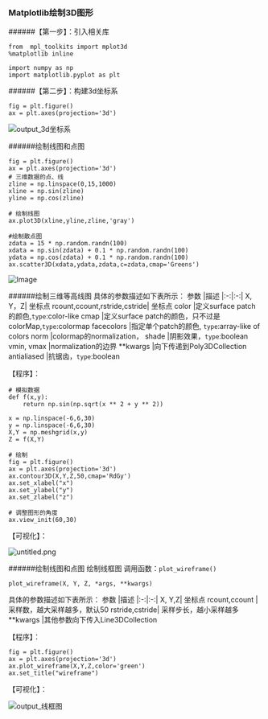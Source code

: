 ### Matplotlib绘制3D图形

######【第一步】：引入相关库
```
from  mpl_toolkits import mplot3d
%matplotlib inline

import numpy as np
import matplotlib.pyplot as plt

```
######【第二步】：构建3d坐标系

```
fig = plt.figure()
ax = plt.axes(projection='3d')
```

![output_3d坐标系](https://upload-images.jianshu.io/upload_images/17476267-6a1b037fd63c4ccf.png?imageMogr2/auto-orient/strip%7CimageView2/2/w/1240)

######绘制线图和点图
```
fig = plt.figure()
ax = plt.axes(projection='3d')
# 三维数据的点、线
zline = np.linspace(0,15,1000)
xline = np.sin(zline)
yline = np.cos(zline)

# 绘制线图
ax.plot3D(xline,yline,zline,'gray')

#绘制散点图
zdata = 15 * np.random.randn(100)
xdata = np.sin(zdata) + 0.1 * np.random.randn(100)
ydata = np.cos(zdata) + 0.1 * np.random.randn(100)
ax.scatter3D(xdata,ydata,zdata,c=zdata,cmap='Greens')
```


![Image](https://upload-images.jianshu.io/upload_images/17476267-7b9a507b14e6fc82.png?imageMogr2/auto-orient/strip%7CimageView2/2/w/1240)


######绘制三维等高线图
具体的参数描述如下表所示：
参数 	|描述
|:-:|:-:|
X, Y，Z|	坐标点
rcount,ccount,rstride,cstride|	坐标点
color	|定义surface patch的颜色,`type`:color-like
cmap	|定义surface patch的颜色，只不过是colorMap,`type`:colormap
facecolors	|指定单个patch的颜色, `type`:array-like of colors
norm	|colormap的normalization， 
shade	|阴影效果，`type`:boolean
vmin, vmax	|normalization的边界
**kwargs	|向下传递到Poly3DCollection
antialiased	|抗锯齿，`type`:boolean

【程序】：
```
# 模拟数据
def f(x,y):
    return np.sin(np.sqrt(x ** 2 + y ** 2))

x = np.linspace(-6,6,30)
y = np.linspace(-6,6,30)
X,Y = np.meshgrid(x,y)
Z = f(X,Y)

# 绘制
fig = plt.figure()
ax = plt.axes(projection='3d')
ax.contour3D(X,Y,Z,50,cmap='RdGy')
ax.set_xlabel("x")
ax.set_ylabel("y")
ax.set_zlabel("z")

# 调整图形的角度
ax.view_init(60,30)
```
【可视化】：


![untitled.png](https://upload-images.jianshu.io/upload_images/17476267-981d76089916c151.png?imageMogr2/auto-orient/strip%7CimageView2/2/w/1240)


######绘制线图和点图 绘制线框图
调用函数：`plot_wireframe()`
```
plot_wireframe(X, Y, Z, *args, **kwargs)
```
具体的参数描述如下表所示：
参数 	|描述
|:-:|:-:|
X, Y,Z|	坐标点
rcount,ccount	|采样数，越大采样越多，默认50
rstride,cstride|	采样步长，越小采样越多
**kwargs	|其他参数向下传入Line3DCollection

【程序】：
```
fig = plt.figure()
ax = plt.axes(projection='3d')
ax.plot_wireframe(X,Y,Z,color='green')
ax.set_title("wireframe")
```
【可视化】：

![output_线框图](https://upload-images.jianshu.io/upload_images/17476267-ccc4f36c94f57aa2.png?imageMogr2/auto-orient/strip%7CimageView2/2/w/1240)
